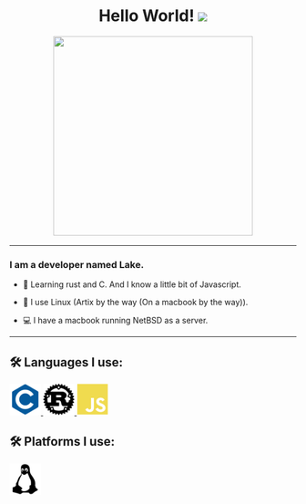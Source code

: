 <div align=center>
<h1>
  Hello World!
  <img src="https://media.giphy.com/media/hvRJCLFzcasrR4ia7z/giphy.gif" width="30px"/>
</h1>

<div align="center">
  <img src="https://media.giphy.com/media/JIX9t2j0ZTN9S/giphy.gif" width="350" height="350"/>
</div>
</div>

---

### I am a developer named Lake.

- :seedling: Learning rust and C. And I know a little bit of Javascript.

- :penguin: I use Linux (Artix by the way (On a macbook by the way)).

- :computer: I have a macbook running NetBSD as a server.
---

## :hammer_and_wrench: Languages I use:

<a href="https://en.wikipedia.org/wiki/C_(programming_language)">
  <img src="https://github.com/devicons/devicon/blob/master/icons/c/c-plain.svg" width="55" height="55"/>
</a>

<a href="https://www.rust-lang.org/">
  <img src="https://github.com/devicons/devicon/blob/master/icons/rust/rust-plain.svg" width="55" height="55"/>
</a>

<a href="https://www.javascript.com/">
  <img src="https://github.com/devicons/devicon/blob/master/icons/javascript/javascript-plain.svg" width="55" height="55"/>
</a>

## :hammer_and_wrench: Platforms I use:

<a href="https://www.linux.org/">
  <img src="https://github.com/devicons/devicon/blob/master/icons/linux/linux-plain.svg" width="55" height="55"/>
</a>
